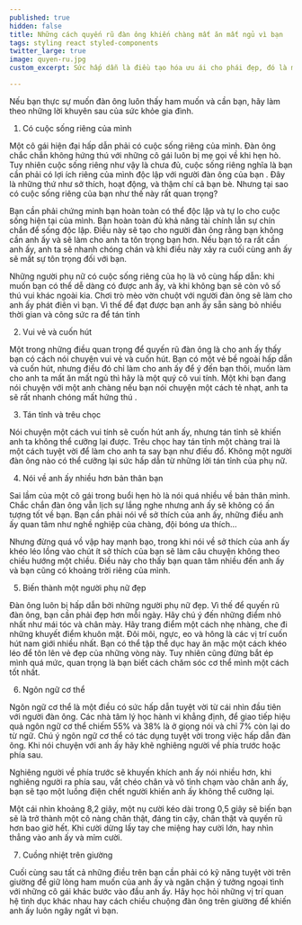 ```yaml
---
published: true
hidden: false
title: Những cách quyến rũ đàn ông khiến chàng mất ăn mất ngủ vì bạn
tags: styling react styled-components
twitter_large: true
image: quyen-ru.jpg
custom_excerpt: Sức hấp dẫn là điều tạo hóa ưu ái cho phái đẹp, đó là một sức mạnh vô hình hút lấy cánh mày râu khiến họ không thể cưỡng lại. Một cô gái hấp dẫn là một người để lại ấn tượng sâu sắc sau lần gặp gỡ.

---
```


Nếu bạn thực sự muốn đàn ông luôn thấy ham muốn và cần bạn, hãy làm theo những lời khuyên sau của sức khỏe gia đình.

1. Có cuộc sống riêng của mình

Một cô gái hiện đại hấp dẫn phải có cuộc sống riêng của mình. Đàn ông chắc chắn không hứng thú với những cô gái luôn bị mẹ gọi về khi hẹn hò. Tuy nhiên cuộc sống riêng như vậy là chưa đủ, cuộc sống riêng nghĩa là bạn cần phải có lợi ích riêng của mình độc lập với người đàn ông của bạn . Đây là những thứ như sở thích, hoạt động, và thậm chí cả bạn bè. Nhưng tại sao có cuộc sống riêng của bạn như thế này rất quan trọng?

Bạn cần phải chứng minh bạn hoàn toàn có thể độc lập và tự lo cho cuộc sống hiện tại của mình. Bạn hoàn toàn đủ khả năng tài chính lẫn sự chín chắn để sống độc lập. Điều này sẽ tạo cho người đàn ông rằng bạn không cần anh ấy và sẽ làm cho anh ta tôn trọng bạn hơn. Nếu bạn tỏ ra rất cần anh ấy, anh ta sẽ nhanh chóng chán và khi điều này xảy ra cuối cùng anh ấy sẽ mất sự tôn trọng đối với bạn.

Những người phụ nữ có cuộc sống riêng của họ là vô cùng hấp dẫn: khi muốn bạn có thể dễ dàng có được anh ấy, và khi không bạn sẽ còn vô số thú vui khác ngoài kia. Chơi trò mèo vờn chuột với người đàn ông sẽ làm cho anh ấy phát điên vì bạn. Vì thế để đạt được bạn anh ấy sẵn sàng bỏ nhiều thời gian và công sức ra để tán tỉnh

2. Vui vẻ và cuốn hút

Một trong những điều quan trọng để quyến rũ đàn ông là cho anh ấy thấy bạn có cách nói chuyện vui vẻ và cuốn hút. Bạn có một vẻ bề ngoài hấp dẫn và cuốn hút, nhưng điều đó chỉ làm cho anh ấy để ý đến bạn thôi, muốn làm cho anh ta mất ăn mất ngủ thì hãy là một quý cô vui tính. Một khi bạn đang nói chuyện với một anh chàng nếu bạn nói chuyện một cách tẻ nhạt, anh ta sẽ rất nhanh chóng mất hứng thú .

3. Tán tỉnh và trêu chọc

Nói chuyện một cách vui tính sẽ cuốn hút anh ấy, nhưng tán tỉnh sẽ khiến anh ta không thể cưỡng lại được. Trêu chọc hay tán tỉnh một chàng trai là một cách tuyệt vời để làm cho anh ta say bạn như điếu đổ. Không một người đàn ông nào có thể cưỡng lại sức hấp dẫn từ những lời tán tỉnh của phụ nữ.

4. Nói về anh ấy nhiều hơn bản thân bạn

Sai lầm của một cô gái trong buổi hẹn hò là nói quá nhiều về bản thân mình. Chắc chắn đàn ông vẫn lịch sự lắng nghe nhưng anh ấy sẽ không có ấn tượng tốt về bạn. Bạn cần phải nói về sở thích của anh ấy, những điều anh ấy quan tâm như nghề nghiệp của chàng, đội bóng ưa thích…

Nhưng đừng quá vồ vập hay mạnh bạo, trong khi nói về sở thích của anh ấy khéo léo lồng vào chút ít sở thích của bạn sẽ làm câu chuyện không theo chiều hướng một chiều. Điều này cho thấy bạn quan tâm nhiều đến anh ấy và bạn cũng có khoảng trời riêng của mình.

5. Biến thành một người phụ nữ đẹp

Đàn ông luôn bị hấp dẫn bởi những người phụ nữ đẹp. Vì thế để quyến rũ đàn ông, bạn cần phải đẹp hơn mỗi ngày. Hãy chú ý đến những điểm nhỏ nhất như mái tóc và chân mày. Hãy trang điểm một cách nhẹ nhàng, che đi những khuyết điểm khuôn mặt. Đôi môi, ngực, eo và hông là các vị trí cuốn hút nam giới nhiều nhất. Bạn có thể tập thể dục hay ăn mặc một cách khéo léo để tôn lên vẻ đẹp của những vòng này. Tuy nhiên cũng đừng bắt ép mình quá mức, quan trọng là bạn biết cách chăm sóc cơ thể mình một cách tốt nhất.

6. Ngôn ngữ cơ thể

Ngôn ngữ cơ thể là một điều có sức hấp dẫn tuyệt vời từ cái nhìn đầu tiên với người đàn ông. Các nhà tâm lý học hành vi khẳng định, để giao tiếp hiệu quả ngôn ngữ cơ thể chiếm 55% và 38% là ở giọng nói và chỉ 7% còn lại do từ ngữ. Chú ý ngôn ngữ cơ thể có tác dụng tuyệt vời trong việc hấp dẫn đàn ông. Khi nói chuyện với anh ấy hãy khẽ nghiêng người về phía trước hoặc phía sau.

Nghiêng người về phía trước sẽ khuyến khích anh ấy nói nhiều hơn, khi nghiêng người ra phía sau, vắt chéo chân và vô tình chạm vào chân anh ấy, bạn sẽ tạo một luồng điện chết người khiến anh ấy không thể cưỡng lại.

Một cái nhìn khoảng 8,2 giây, một nụ cười kéo dài trong 0,5 giây sẽ biến bạn sẽ là trở thành một cô nàng chân thật, đáng tin cậy, chân thật và quyến rũ hơn bao giờ hết. Khi cười dừng lấy tay che miệng hay cười lớn, hay nhìn thẳng vào anh ấy và mỉm cười.

7. Cuồng nhiệt trên giường

Cuối cùng sau tất cả những điều trên bạn cần phải có kỹ năng tuyệt vời trên giường để giữ lòng ham muốn của anh ấy và ngăn chặn ý tưởng ngoại tình với những cô gái khác bước vào đầu anh ấy. Hãy học hỏi những vị trí quan hệ tình dục khác nhau hay cách chiều chuộng đàn ông trên giường để khiến anh ấy luôn ngây ngất vì bạn.